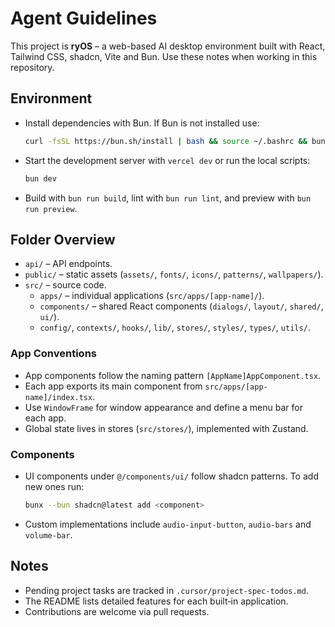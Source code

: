 # Agent Guidelines

This project is **ryOS** – a web-based AI desktop environment built with React, Tailwind CSS, shadcn, Vite and Bun. Use these notes when working in this repository.

## Environment
- Install dependencies with Bun. If Bun is not installed use:
  ```bash
  curl -fsSL https://bun.sh/install | bash && source ~/.bashrc && bun install
  ```
- Start the development server with `vercel dev` or run the local scripts:
  ```bash
  bun dev
  ```
- Build with `bun run build`, lint with `bun run lint`, and preview with `bun run preview`.

## Folder Overview
- `api/` – API endpoints.
- `public/` – static assets (`assets/`, `fonts/`, `icons/`, `patterns/`, `wallpapers/`).
- `src/` – source code.
  - `apps/` – individual applications (`src/apps/[app-name]/`).
  - `components/` – shared React components (`dialogs/`, `layout/`, `shared/`, `ui/`).
  - `config/`, `contexts/`, `hooks/`, `lib/`, `stores/`, `styles/`, `types/`, `utils/`.

### App Conventions
- App components follow the naming pattern `[AppName]AppComponent.tsx`.
- Each app exports its main component from `src/apps/[app-name]/index.tsx`.
- Use `WindowFrame` for window appearance and define a menu bar for each app.
- Global state lives in stores (`src/stores/`), implemented with Zustand.

### Components
- UI components under `@/components/ui/` follow shadcn patterns. To add new ones run:
  ```bash
  bunx --bun shadcn@latest add <component>
  ```
- Custom implementations include `audio-input-button`, `audio-bars` and `volume-bar`.

## Notes
- Pending project tasks are tracked in `.cursor/project-spec-todos.md`.
- The README lists detailed features for each built‑in application.
- Contributions are welcome via pull requests.
